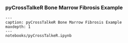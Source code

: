 ### pyCrossTalkeR Bone Marrow Fibrosis Example

```{toctree}
---
caption: pyCrossTalkeR Bone Marrow Fibrosis Example
maxdepth: 1
---
notebooks/pyCrossTalkeR.ipynb
```


